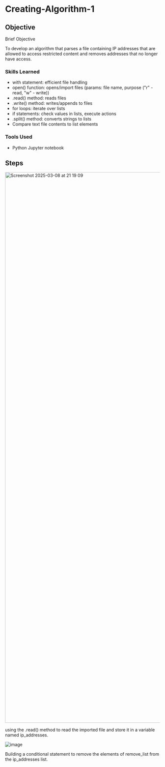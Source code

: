 # Creating-Algorithm-1

## Objective
Brief Objective

To develop an algorithm that parses a file containing IP addresses that are allowed to access restricted content and removes addresses that no longer have access.

### Skills Learned

- with statement: efficient file handling
- open() function: opens/import files (params: file name, purpose ("r" - read, "w" - write))
- .read() method: reads files
- .write() method: writes/appends to files
- for loops: iterate over lists
- if statements: check values in lists, execute actions
- .split() method: converts strings to lists
- Compare text file contents to list elements

### Tools Used
- Python Jupyter notebook

## Steps

<img width="1792" alt="Screenshot 2025-03-08 at 21 19 09" src="https://github.com/user-attachments/assets/17bb03eb-1ec9-47d5-b2a9-ceed785d832f" />

using the .read() method to read the imported file and store it in a variable named ip_addresses.

![image](https://github.com/user-attachments/assets/ca441af3-21a1-4da7-bb1b-ccc64593b98e)

Building a conditional statement to remove the elements of remove_list from the ip_addresses list.

